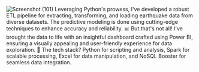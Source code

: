 ![Screenshot (101)](https://github.com/siddharth200211/EarthQuake-prediction/assets/125746301/a4346768-7a8d-46e0-bf33-1cc5c7361922)
 Leveraging Python's prowess, I've developed a robust ETL pipeline for extracting, transforming, and loading earthquake data from diverse datasets.
 The predictive modeling is done using cutting-edge techniques to enhance accuracy and reliability.
📊 But that's not all! I've brought the data to life with an insightful dashboard crafted using Power BI, ensuring a visually appealing and user-friendly experience for data exploration.
🚀 The tech stack? Python for scripting and analysis, Spark for scalable processing, Excel for data manipulation, and NoSQL Booster for seamless data integration. 
